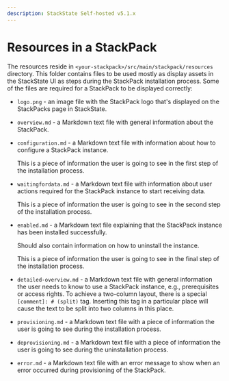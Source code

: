 ```yaml
---
description: StackState Self-hosted v5.1.x 
---
```


# Resources in a StackPack

The resources reside in `<your-stackpack>/src/main/stackpack/resources` directory. This folder contains files to be used mostly as display assets in the StackState UI as steps during the StackPack installation process. Some of the files are required for a StackPack to be displayed correctly:

* `logo.png` - an image file with the StackPack logo that's displayed on the StackPacks page in StackState.
* `overview.md` - a Markdown text file with general information about the StackPack.
* `configuration.md` - a Markdown text file with information about how to configure a StackPack instance.

  This is a piece of information the user is going to see in the first step of the installation process.

* `waitingfordata.md` - a Markdown text file with information about user actions required for the StackPack instance to start receiving data.

  This is a piece of information the user is going to see in the second step of the installation process.

* `enabled.md` - a Markdown text file explaining that the StackPack instance has been installed successfully.

  Should also contain information on how to uninstall the instance.

  This is a piece of information the user is going to see in the final step of the installation process.

* `detailed-overview.md` - a Markdown text file with general information the user needs to know to use a StackPack instance, e.g., prerequisites or access rights. To achieve a two-column layout, there is a special `[comment]: # (split)` tag. Inserting this tag in a particular place will cause the text to be split into two columns in this place.
* `provisioning.md` - a Markdown text file with a piece of information the user is going to see during the installation process.
* `deprovisioning.md` - a Markdown text file with a piece of information the user is going to see during the uninstallation process.
* `error.md` - a Markdown text file with an error message to show when an error occurred during provisioning of the StackPack.

